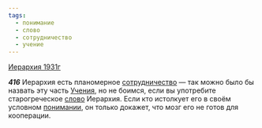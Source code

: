 ```yaml
---
tags:
  - понимание
  - слово
  - сотрудничество
  - учение
---
```


[Иерархия 1931г](/agni/1931)

___416___
Иерархия есть планомерное [сотрудничество](/tag/#сотрудничество) — так можно было бы назвать эту часть [Учения](/tag/#учение), но не боимся, если вы употребите старогреческое [слово](/tag/#слово) Иерархия. Если кто истолкует его в своём условном [понимании](/tag/#понимание), он только докажет, что мозг его не готов для кооперации.   

